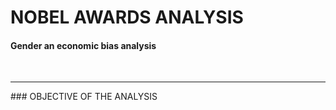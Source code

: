 

# NOBEL AWARDS ANALYSIS
####               Gender an economic bias analysis 
<br>
<hr>
### OBJECTIVE OF THE ANALYSIS
<br>

